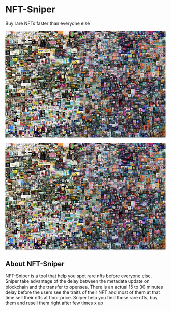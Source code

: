 # NFT-Sniper
Buy rare NFTs faster than everyone else

<div style="text-align:center"><img src="./Assets/Beeple-nft.png" /></div>


![NFT](./Assets/Beeple-nft.png/?style=centerme)

## About NFT-Sniper

NFT-Sniper is a tool that help you spot rare nfts before everyone else. Sniper take advantage of the delay between the metadata update on blockchain and the transfer to opensea. There is an actual 15 to 30 minutes delay before the users see the traits of their NFT and most of them at that time sell their nfts at floor price. Sniper help you find those rare nfts, buy them and resell them right after few times x up 
